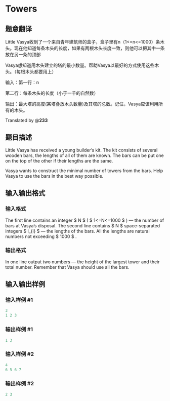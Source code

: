 # Towers

## 题意翻译

Little Vasya收到了一个来自青年建筑师的盒子，盒子里有n（1<=n<=1000）条木头。现在他知道每条木头的长度，如果有两根木头长度一致，则他可以把其中一条放在另一条的顶部

Vasya想知道用木头建立的塔的最小数量。帮助Vasya以最好的方式使用这些木头。（每根木头都要用上）

输入：第一行：n

第二行：每条木头的长度（小于一千的自然数）

输出：最大塔的高度(某塔叠放木头数量)及其塔的总数。记住，Vasya应该利用所有的木头。

Translated by @____233____ 

## 题目描述

Little Vasya has received a young builder’s kit. The kit consists of several wooden bars, the lengths of all of them are known. The bars can be put one on the top of the other if their lengths are the same.

Vasya wants to construct the minimal number of towers from the bars. Help Vasya to use the bars in the best way possible.

## 输入输出格式

### 输入格式

The first line contains an integer $ N $ ( $ 1<=N<=1000 $ ) — the number of bars at Vasya’s disposal. The second line contains $ N $ space-separated integers $ l_{i} $ — the lengths of the bars. All the lengths are natural numbers not exceeding $ 1000 $ .

### 输出格式

In one line output two numbers — the height of the largest tower and their total number. Remember that Vasya should use all the bars.

## 输入输出样例

### 输入样例 #1

```cpp
3
1 2 3

```
### 输出样例 #1

```cpp
1 3

```
### 输入样例 #2

```cpp
4
6 5 6 7

```
### 输出样例 #2

```cpp
2 3

```
